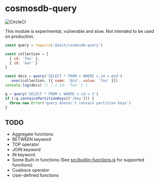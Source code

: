 # cosmosdb-query

![CircleCI](https://circleci.com/gh/zeit/cosmosdb-query.svg?style=svg&circle-token=9e222857e204b02378b95ed119a319c0e17223d2)

This module is experimental, vulnerable and slow. Not intended to be used on production.

```js
const query = require('@zeit/cosmosdb-query')

const collection = [
  { id: 'foo' },
  { id: 'bar' }
]

const docs = query('SELECT * FROM c WHERE c.id = @id')
  .exec(collection, [{ name: '@id', value: 'foo' }])
console.log(docs) // [ { id: 'foo' } ]

q = query('SELECT * FROM c WHERE c.id = 1')
if (!q.containsPartitionKeys(['/key'])) {
  throw new Error('query doesn\'t contain partition keys')
}
```

## TODO

- Aggregate functions
- BETWEEN keyword
- TOP operator
- JOIN keyword
- IN keyword
- Some Built-in functions (See [src/builtin-functions.js](https://github.com/zeit/cosmosdb-query/blob/master/src/builtin-functions.js) for supported functions)
- Coalesce operator
- User-defined functions

